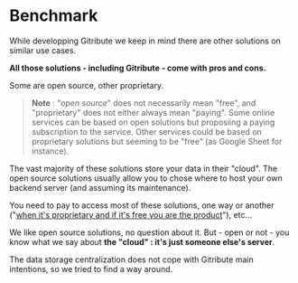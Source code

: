 # Benchmark

While developping Gitribute we keep in mind there are other solutions on similar use cases.

**All those solutions - including Gitribute - come with pros and cons.**

Some are open source, other proprietary.

> **Note** : "_open source_" does not necessarily mean "free", and "proprietary" does not either always mean "paying". Some online services can be based on open solutions but proposiing a paying subscription to the service. Other services could be based on proprietary solutions but seeming to be "free" (as Google Sheet for instance).

The vast majority of these solutions store your data in their "cloud". The open source solutions usually allow you to chose where to host your own backend server (and assuming its maintenance).

You need to pay to access most of these solutions, one way or another ("[when it's proprietary and if it's free you are the product](https://techhq.com/2018/04/facebook-if-something-is-free-you-are-the-product/)"), etc...

We like open source solutions, no question about it. But - open or not - you know what we say about **the "cloud" : it's just someone else's server**.

The data storage centralization does not cope with Gitribute main intentions, so we tried to find a way around.

